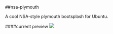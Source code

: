 ##nsa-plymouth

A cool NSA-style plymouth bootsplash for Ubuntu.

####current preview
![](http://imgur.com/vVI9R30.png)
